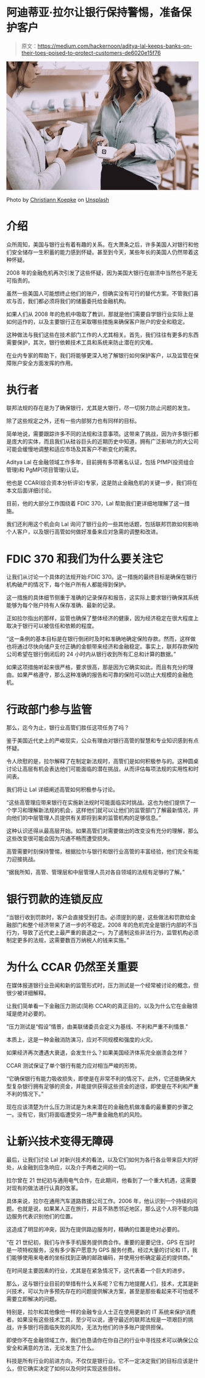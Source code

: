 # 阿迪蒂亚·拉尔让银行保持警惕，准备保护客户

> 原文：<https://medium.com/hackernoon/aditya-lal-keeps-banks-on-their-toes-poised-to-protect-customers-de6020e15f76>

![](img/9d506f5092260ada37eae2c63f3547bb.png)

Photo by [Christiann Koepke](https://unsplash.com/@christiannkoepke?utm_source=medium&utm_medium=referral) on [Unsplash](https://unsplash.com?utm_source=medium&utm_medium=referral)

# 介绍

众所周知，美国与银行业有着有趣的关系。在大萧条之后，许多美国人对银行和他们安全储存一生积蓄的能力感到怀疑。甚至到今天，某些年长的美国人仍然带着这种怀疑。

2008 年的金融危机再次引发了这些怀疑，因为美国大银行在崩溃中当然也不是无可指责的。

虽然一些美国人可能想终止他们的账户，但确实没有可行的替代方案。不管我们喜欢与否，我们都必须将我们的储蓄委托给金融机构。

如果人们从 2008 年的危机中吸取了教训，那就是他们需要自学银行业实际上是如何运作的，以及主要银行正在采取哪些措施来确保客户账户的安全和稳定。

这种做法与我们这些在技术部门工作的人尤其相关。首先，我们往往有更多的东西需要保护，其次，银行依赖技术工具和系统来防止潜在的灾难。

在业内专家的帮助下，我们将能够更深入地了解银行如何保护客户，以及监管在保障账户安全方面发挥的作用。

# 执行者

联邦法规的存在是为了确保银行，尤其是大银行，尽一切努力防止问题的发生。

除了这些规定之外，还有一些内部努力也有同样的目标。

简单地说，需要跟踪许多不同的法规和注意事项。这带来了挑战，因为许多银行都是庞大的实体，而且我们从硅谷巨头的近期历史中知道，拥有广泛影响力的大公司可能会缓慢地调整和适应市场及其客户不断变化的需求。

Aditya Lal 在金融领域工作多年，目前拥有多项著名认证，包括 PfMP(投资组合管理)和 PgMP(项目管理)认证。

他也是 CCAR(综合资本分析评论)专家，这是防止金融危机的关键一步，我们将在本文后面详细讨论。

目前，他的大部分工作围绕着 FDIC 370，Lal 帮助我们更详细地理解了这一措施。

我们还利用这个机会向 Lal 询问了银行业的一些其他话题，包括联邦罚款如何影响个人客户，以及银行高管如何做好准备来应对急需的调整和改进。

# FDIC 370 和我们为什么要关注它

让我们从讨论一个具体的法规开始:FDIC 370。这一措施的最终目标是确保在银行机构破产的情况下，每个账户所有人都能得到保护。

这一措施的具体细节侧重于准确的记录保存和报告，这实际上要求银行确保其系统能够为每个账户持有人保存准确、最新的记录。

正如拉尔指出的那样，监管也确保了整体经济的健康，因为经济稳定在很大程度上取决于银行可以被信任和依赖的程度。

“这一条例的基本目标是在银行倒闭时及时和准确地确定保险存款。然而，这样做也将通过尽快向储户支付正确的金额带来经济和金融稳定。事实上，联邦存款保险公司希望在银行倒闭后的 24 小时内从银行收到所有汇总和计算的数据。”

如果这项措施听起来很严格，要求很高，那是因为它确实如此，而且有充分的理由。如果严格遵守，那么这种准确的报告和可靠的保险可以防止大规模的金融危机。

# 行政部门参与监管

那么，迄今为止，银行业高管们胜任这项任务了吗？

鉴于美国近代史上的严峻现实，公众有理由对银行高管的智慧和专业知识感到有点怀疑。

令人欣慰的是，拉尔解释了在制定新法规时，高管们是如何积极参与的。这种圆桌讨论让高层有机会表达他们可能面临的潜在挑战，从而评估每项法规的实用性和时间表。

我们将让 Lal 详细阐述高管如何积极参与讨论。

“这些高管理应带来银行在实施新法规时可能面临实时挑战。这也为他们提供了一个学习和理解新法规的机会，这样他们就可以让他们的监管部门了解最新情况，并向他们的中层管理人员提供有关即将到来的监管机构的足够信息。”

这种认识还得从最高层开始。如果高管们对需要做出的改变没有充分的理解，那么这些改变很可能会因为沟通不畅而遭受损失。

高管需要时刻保持警惕，根据拉尔与银行和银行业高管的丰富经验，他们完全有能力迎接挑战。

“据我所知，高管、管理层和中层管理人员对各自领域的法规有足够的了解。”

# 银行罚款的连锁反应

“当银行收到罚款时，客户会直接受到打击。必须提到的是，这些做法和罚款给金融部门和整个经济带来了进一步的不稳定。2008 年的危机完全是银行内部的不当行为，导致了近代史上最严重的衰退之一。为了遏制这些非法行为，监管机构必须制定更多的法规，这需要数百万纳税人的钱来实施。”

# 为什么 CCAR 仍然至关重要

在媒体报道银行业丑闻和新的监管形式时，压力测试是一个经常被讨论的概念，但很少被详细解释。

让我们简单看一下金融压力测试(简称 CCAR)的真正目的，以及为什么它在金融领域是绝对必要的。

"压力测试是“假设”情景，由美联储委员会定义为基线、不利和严重不利情景."

本质上，这是一种金融消防演习，应对不同规模和强度的火灾。

如果经济再次遭遇大衰退，会发生什么？如果美国经济体系完全崩溃会怎样？

CCAR 测试保证了单个银行有能力应对相当严峻的形势。

“它确保银行有能力吸收损失，即使是在非常不利的情况下。此外，它还能确保大型复杂银行拥有足够的资金，并能提供获得这些资金的途径，即使是在不利和严重不利的情况下。”

现在应该清楚为什么压力测试是为未来潜在的金融危机做准备的最重要的步骤之一。没有它，我们将面临遭受另一场严重金融危机的风险。

# 让新兴技术变得无障碍

最后，让我们讨论 Lal 对新兴技术的看法，以及它们如何为各行各业带来巨大的好处，从金融到应急响应，以及介于两者之间的一切。

拉尔曾在 21 世纪初与通用电气合作，在此期间，他看到了一个重大机遇，这需要对现有的做法进行认真的改革。

具体来说，拉尔在通用汽车道路救援公司工作。2006 年，他认识到一个持续的问题。也就是说，如果某人正在旅行，并且不熟悉邻近地区，那么这个人将不能向路边服务代表识别他们的位置。

这造成了明显的冲突，因为在提供路边服务时，精确的位置是绝对必要的。

“在 21 世纪初，我们与许多手机服务提供商合作。重要的是要记住，GPS 在当时是一项特权服务，没有多少客户愿意为 GPS 服务付费。经过大量的讨论和 IT，我们能够使用来电者的坐标找到正确的邮政编码，并使用分析确定最近的提供商。”

在时间是主要因素的行业，尤其是在紧急情况下，这代表着一个巨大的进步。

那么，这与银行业目前的举措有什么关系呢？它有力地提醒人们，技术，尤其是新兴技术，可以为许多预先存在的问题提供解决方案，甚至是那些看起来不可怕或不需要立即解决的问题。

特别是，拉尔和其他像他一样的金融专业人士正在使用更新的 IT 系统来保护消费者。如果没有这些技术工具，至少可以说，遵守最近的联邦法规是一项艰巨的挑战，许多银行将面临失败的风险，无法为他们的许多账户提供担保。

即使你不在金融领域工作，我们也恳请你在你自己的行业中寻找技术可以确保公众安全和满意的方法，无论发生了什么。

科技是所有行业的前进方向，不仅仅是银行业。它不一定决定我们的目标应该是什么，但它确实决定了如何以及何时实现这些目标。